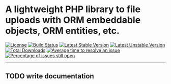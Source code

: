 A lightweight PHP library to file uploads with ORM embeddable objects, ORM entities, etc.
===

[![License](https://poser.pugx.org/atom-azimov/uploader/license)](https://packagist.org/packages/atom-azimov/uploader)
[![Build Status](https://travis-ci.org/atom-azimov/uploader.svg?branch=master)](https://travis-ci.org/atom-azimov/uploader)
[![Latest Stable Version](https://poser.pugx.org/atom-azimov/uploader/v/stable)](https://packagist.org/packages/atom-azimov/uploader)
[![Latest Unstable Version](https://poser.pugx.org/atom-azimov/uploader/v/unstable)](https://packagist.org/packages/atom-azimov/uploader)
[![Total Downloads](https://poser.pugx.org/atom-azimov/uploader/downloads)](https://packagist.org/packages/atom-azimov/uploader)
[![Average time to resolve an issue](http://isitmaintained.com/badge/resolution/atom-azimov/uploader.svg)](http://isitmaintained.com/project/atom-azimov/uploader "Average time to resolve an issue")
[![Percentage of issues still open](http://isitmaintained.com/badge/open/atom-azimov/uploader.svg)](http://isitmaintained.com/project/atom-azimov/uploader "Percentage of issues still open")


---

## TODO write documentation